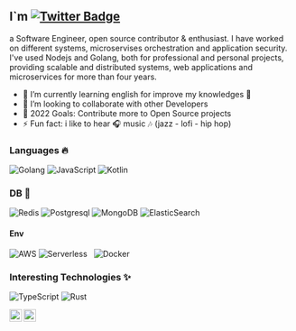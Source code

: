 

## I`m [![Twitter Badge](https://img.shields.io/badge/-@kenriortega-1ca0f1?style=flat-square&labelColor=1ca0f1&logo=twitter&logoColor=white&link=https://twitter.com/kenriortega)](https://twitter.com/kenriortega) 
<!-- [![Linkedin Badge](https://img.shields.io/badge/-aashutoshrathi-blue?style=flat-square&logo=Linkedin&logoColor=white&link=https://www.linkedin.com/in/aashutoshrathi/)](https://www.linkedin.com/in/aashutoshrathi/) -->
a Software Engineer, open source contributor & enthusiast. 
I have worked on different systems, microservises orchestration and application security. 
I've used Nodejs and Golang, both for professional and personal projects, providing scalable and distributed systems, web applications and microservices for more than four years.

- 🌱 I’m currently learning english for improve my knowledges 🤣
- 👯 I’m looking to collaborate with other Developers
- 🥅 2022 Goals: Contribute more to Open Source projects
- ⚡ Fun fact: i like to hear 🎧 music 🎶 (jazz - lofi - hip hop)

### Languages 🔥

![Golang](https://img.shields.io/badge/-Golang-000?&logo=Go&logoColor=ffffff)
![JavaScript](https://img.shields.io/badge/-JavaScript-000?&logo=JavaScript&logoColor=ffffff)
![Kotlin](https://img.shields.io/badge/-Kotlin-000?&logo=Kotlin&logoColor=ffffff)

### DB 💪

![Redis](https://img.shields.io/badge/-Redis-000?&logo=Redis&logoColor=ffffff)
![Postgresql](https://img.shields.io/badge/-Postgresql-000?&logo=postgresql&logoColor=ffffff)
![MongoDB](https://img.shields.io/badge/-MongoDb-000?&logo=mongodb&logoColor=ffffff)
![ElasticSearch](https://img.shields.io/badge/-ElasticSearch-000?&logo=elasticsearch&logoColor=ffffff)

#### Env

![AWS](http://img.shields.io/badge/-AWS-232F3E?style=flat-square&logo=amazon-aws&logoColor=ffffff)
![Serverless](http://img.shields.io/badge/-Serverless-E2231A?style=flat-square&logo=serverless&logoColor=ffffff)
&nbsp;
![Docker](http://img.shields.io/badge/-Docker-2496ED?style=flat-square&logo=docker&logoColor=ffffff)

### Interesting Technologies ✨

![TypeScript](https://img.shields.io/badge/-TypeScript-000?&logo=TypeScript&logoColor=ffffff)
![Rust](https://img.shields.io/badge/-Rust-000?&logo=Rust&logoColor=ffffff)

<img align="left" alt="Apache Kafka" width="22px" src="https://upload.wikimedia.org/wikipedia/commons/0/05/Apache_kafka.svg" />
<img align="left" alt="Prometheus" width="22px" src="https://upload.wikimedia.org/wikipedia/commons/3/38/Prometheus_software_logo.svg" />
<br/>


<!-- ### Ngonx OSS 🔥 -->

<!-- ![Alt](https://repobeats.axiom.co/api/embed/e8a6f1108c30d82f02257df2f5de900e9094e9be.svg "Repobeats analytics image") -->


